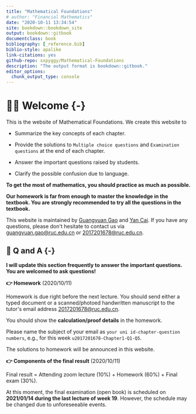 ```yaml
--- 
title: "Mathematical Foundations"
# author: "Financial Mathematics"
date: "2020-10-11 13:34:54"
site: bookdown::bookdown_site
output: bookdown::gitbook
documentclass: book
bibliography: [_reference.bib]
biblio-style: apalike
link-citations: yes
github-repo: sxpyggy/Mathematical-Foundations
description: "The output format is bookdown::gitbook."
editor_options: 
  chunk_output_type: console
---
```


# 👨‍🏫 Welcome  {-}

This is the website of Mathematical Foundations. We create this website  to 

- Summarize the key concepts of each chapter.

- Provide the solutions to `Multiple choice questions` and `Examination questions` at the end of each chapter.

- Answer the important questions raised by students.

- Clarify the possible confusion due to language.

**To get the most of mathematics, you should practice as much as possible.**

**Our homework is far from enough to master the knowledge in the textbook. You are strongly recommended to try all the questions in the textbook.**


This website is maintained by <u>Guangyuan Gao</u> and <u>Yan Cai</u>. If you have any questions, please don't hesitate to contact us via <guangyuan.gao@ruc.edu.cn> or <2017201678@ruc.edu.cn>.

## 🤔 Q and A {-}

**I will update this section frequently to answer the important questions. You are welcomed to ask questions!**

**👉 Homework** (2020/10/11)

Homework is due right before the next lecture. 
You should send either a typed document or a scanned/photoed handwritten manuscript to the tutor's email address <2017201678@ruc.edu.cn>. 

You should show the **calculation/proof details** in the homework.

Please name the subject of your email as `your uni id-chapter-question numbers`, e.g., for this week `u2017201678-Chapter1-Q1-Q5`.

The solutions to homework will be announced in this website. 

**👉 Components of the final result** (2020/10/11)
 
Final result = Attending zoom lecture (10%) + Homework (60%) + Final exam (30%).

At this moment, the final examination (open book) is scheduled on **2021/01/14 during the last lecture of week 19**. However, the schedule may be changed due to unforeseeable events.


